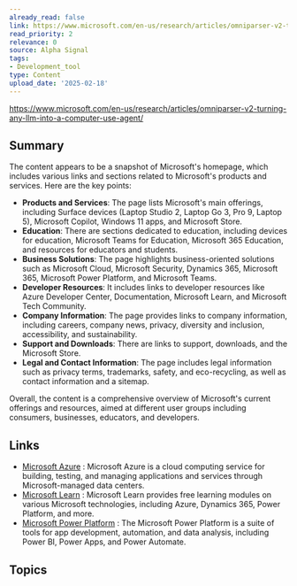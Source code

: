 ```yaml
---
already_read: false
link: https://www.microsoft.com/en-us/research/articles/omniparser-v2-turning-any-llm-into-a-computer-use-agent/
read_priority: 2
relevance: 0
source: Alpha Signal
tags:
- Development_tool
type: Content
upload_date: '2025-02-18'
---
```


https://www.microsoft.com/en-us/research/articles/omniparser-v2-turning-any-llm-into-a-computer-use-agent/
## Summary

The content appears to be a snapshot of Microsoft's homepage, which includes various links and sections related to Microsoft's products and services. Here are the key points:

- **Products and Services**: The page lists Microsoft's main offerings, including Surface devices (Laptop Studio 2, Laptop Go 3, Pro 9, Laptop 5), Microsoft Copilot, Windows 11 apps, and Microsoft Store.
- **Education**: There are sections dedicated to education, including devices for education, Microsoft Teams for Education, Microsoft 365 Education, and resources for educators and students.
- **Business Solutions**: The page highlights business-oriented solutions such as Microsoft Cloud, Microsoft Security, Dynamics 365, Microsoft 365, Microsoft Power Platform, and Microsoft Teams.
- **Developer Resources**: It includes links to developer resources like Azure Developer Center, Documentation, Microsoft Learn, and Microsoft Tech Community.
- **Company Information**: The page provides links to company information, including careers, company news, privacy, diversity and inclusion, accessibility, and sustainability.
- **Support and Downloads**: There are links to support, downloads, and the Microsoft Store.
- **Legal and Contact Information**: The page includes legal information such as privacy terms, trademarks, safety, and eco-recycling, as well as contact information and a sitemap.

Overall, the content is a comprehensive overview of Microsoft's current offerings and resources, aimed at different user groups including consumers, businesses, educators, and developers.
## Links

- [Microsoft Azure](https://azure.microsoft.com/en-us/) : Microsoft Azure is a cloud computing service for building, testing, and managing applications and services through Microsoft-managed data centers.
- [Microsoft Learn](https://learn.microsoft.com/en-us/) : Microsoft Learn provides free learning modules on various Microsoft technologies, including Azure, Dynamics 365, Power Platform, and more.
- [Microsoft Power Platform](https://www.microsoft.com/en-us/power-platform) : The Microsoft Power Platform is a suite of tools for app development, automation, and data analysis, including Power BI, Power Apps, and Power Automate.

## Topics